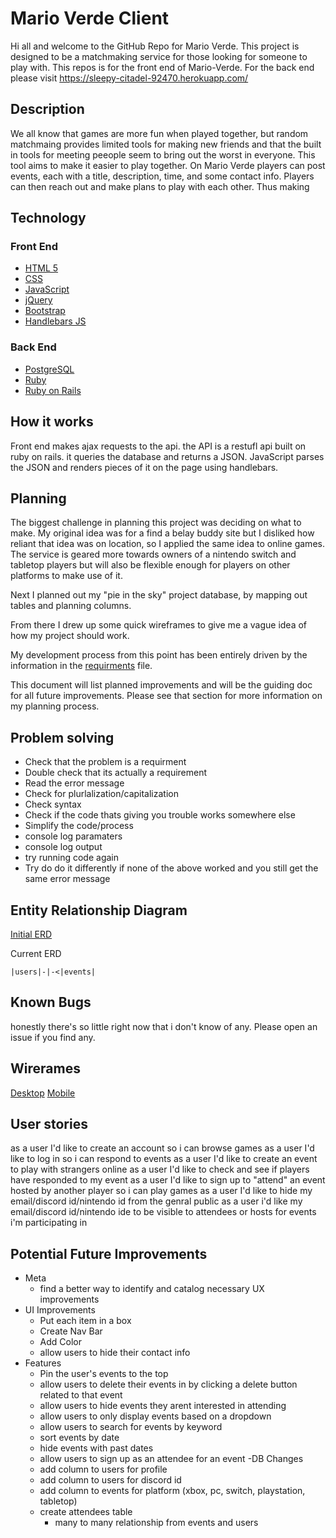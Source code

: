 # Mario Verde Client
Hi all and welcome to the GitHub Repo for Mario Verde.
This project is designed to be a matchmaking service for those looking for someone to play with.
This repos is for the front end of Mario-Verde. For the back end please visit https://sleepy-citadel-92470.herokuapp.com/

## Description
We all know that games are more fun when played together, but random matchmaing provides limited tools for making new friends and that the built in tools for meeting peeople seem to bring out the worst in everyone.
This tool aims to make it easier to play together.
On Mario Verde players can post events, each with a title, description, time, and some contact info. Players can then reach out and make plans to play with each other. Thus making
## Technology
### Front End
- [HTML 5](https://developer.mozilla.org/en-US/docs/Web/HTML/Reference)
- [CSS](https://developer.mozilla.org/en-US/docs/Web/CSS/Reference)
- [JavaScript](https://developer.mozilla.org/en-US/docs/Web/JavaScript/Reference)
- [jQuery](https://api.jquery.com/)
- [Bootstrap](https://getbootstrap.com/docs/4.3/getting-started/introduction/)
- [Handlebars JS](https://handlebarsjs.com/)

### Back End
- [PostgreSQL](https://www.postgresql.org/docs/)
- [Ruby](https://ruby-doc.org/)
- [Ruby on Rails](https://guides.rubyonrails.org/)

## How it works
Front end makes ajax requests to the api.
the API is a restufl api built on ruby on rails. it queries the database and returns a JSON.
JavaScript parses the JSON and renders pieces of it on the page using handlebars.

## Planning
The biggest challenge in planning this project was deciding on what to make. My original idea was for a find a belay buddy site but I disliked how reliant that idea was on location, so I applied the same idea to online games. The service is geared more towards owners of a nintendo switch and tabletop players but will also be flexible enough for players on other platforms to make use of it.

Next I planned out my "pie in the sky" project database, by mapping out tables and planning columns.

From there I drew up some quick wireframes to give me a vague idea of how my project should work.

My development process from this point has been entirely driven by the information in the [requirments](./requirements.md) file.

This document will list planned improvements and will be the guiding doc for all future improvements. Please see that section for more information on my planning process.

## Problem solving
- Check that the problem is a requirment
- Double check that its actually a requirement
- Read the error message
- Check for plurlalization/capitalization
- Check syntax
- Check if the code thats giving you trouble works somewhere else
- Simplify the code/process
- console log paramaters
- console log output
- try running code again
- Try do do it differently if none of the above worked and you still get the same error message


## Entity Relationship Diagram
[Initial ERD](https://imgur.com/CjyIGyF)

Current ERD
```
|users|-|-<|events|
```

## Known Bugs
honestly there's so little right now that i don't know of any. Please open an issue if you find any.

## Wirerames
[Desktop](https://imgur.com/3rN1cbD)
[Mobile](https://imgur.com/sRafjj3)

## User stories
as a user I'd like to create an account so i can browse games
as a user I'd like to log in so i can respond to events
as a user I'd like to create an event to play with strangers online
as a user I'd like to check and see if players have responded to my event
as a user I'd like to sign up to "attend" an event hosted by another player so i can play games
as a user I'd like to hide my email/discord id/nintendo id from the genral public
as a user i'd like my email/discord id/nintendo ide to be visible to attendees or hosts for events i'm participating in

## Potential Future Improvements
- Meta
  - find a better way to identify and catalog necessary UX improvements
- UI Improvements
  - Put each item in a box
  - Create Nav Bar
  - Add Color
  - allow users to hide their contact info
- Features
  - Pin the user's events to the top
  - allow users to delete their events in by clicking a delete button related to that event
  - allow users to hide events they arent interested in attending
  - allow users to only display events based on a dropdown
  - allow users to search for events by keyword
  - sort events by date
  - hide events with past dates
  - allow users to sign up as an attendee for an event
-DB Changes
  - add column to users for profile
  - add column to users for discord id
  - add column to events for platform (xbox, pc, switch, playstation, tabletop)
  - create attendees table
    - many to many relationship from events and users
